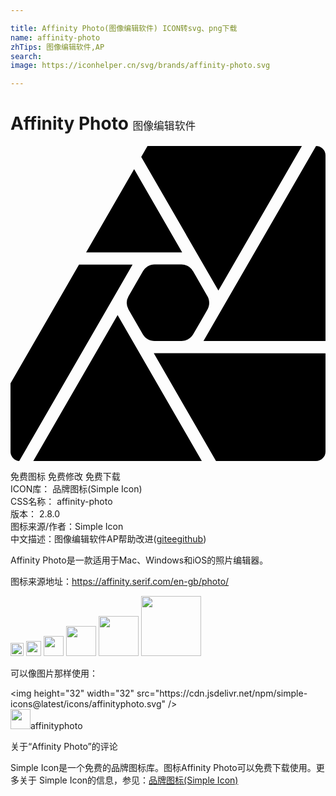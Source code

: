 ```yaml
---

title: Affinity Photo(图像编辑软件) ICON转svg、png下载
name: affinity-photo
zhTips: 图像编辑软件,AP
search: 
image: https://iconhelper.cn/svg/brands/affinity-photo.svg

---
```


# Affinity Photo  <small style="font-size: 60%;font-weight: 100">图像编辑软件</small>

<div id="svg" class="svg-wrap">
<svg role="img" xmlns="http://www.w3.org/2000/svg" viewBox="0 0 24 24"><title>Affinity Photo icon</title><path d="M10.44 0l-.48.831 5.88 10.185L22.2 0zm12.84 0l-8.577 14.856H24V.711A.72.72 0 0023.28 0zM9.42 1.767L5.76 8.106h7.32zm1.563 7.257h-.018c-.36.005-.7.216-.879.523l-1.083 1.88-.008.014a1.052 1.052 0 000 1.02 16710.388 16710.388 0 001.093 1.894c.184.31.53.5.885.501.002 0 1.38.002 2.067-.001.36-.005.699-.205.878-.512.364-.631.731-1.261 1.093-1.894.176-.314.17-.703-.007-1.011l-.01-.015-1.078-1.87-.006-.009a1.053 1.053 0 00-.879-.52h-.012zM5.22 9.04L0 18.082v.39l.003 4.871a.72.72 0 00.662.655L9.3 9.04zm2.94 3.845L1.736 24h12.84zm2.757 2.906L15.657 24h7.623a.72.72 0 00.72-.72v-7.488Z"/></svg>
</div>
<detail full-name='affinity-photo'></detail>

<div class="detail-page">
<p>
<span><span class="badge-success badge">免费图标</span> <span class="badge-success badge">免费修改</span>  <span class="badge-success badge">免费下载</span> </span>
<br/>
<span>
ICON库：
<span class="badge-secondary badge">品牌图标(Simple Icon)</span> 
</span>
<br/>
<span>
CSS名称：
<span class="badge-secondary badge">affinity-photo</span> 
</span>

<br/>
<span>
版本：
<span class="badge-secondary badge">2.8.0</span> 
</span>
<br/>
<span>图标来源/作者：<span class="badge-light badge">Simple Icon</span></span> 
<br/>
<span class="zh-detail">中文描述：<span class="badge-primary badge">图像编辑软件</span><span class="badge-primary badge">AP</span><span class="help-link"><span>帮助改进</span>(<a href="https://gitee.com/liuwave/icon-helper/edit/master/json/brands/affinity-photo.json" target="_blank" rel="noopener noreferrer">gitee</a><a href="https://github.com/liuwave/icon-helper/edit/master/json/brands/affinity-photo.json" target="_blank" rel="noopener noreferrer">github</a></span>)</span><br/>
</p>
</div><div class="description description alert alert-light"><p>Affinity Photo是一款适用于Mac、Windows和iOS的照片编辑器。</p><p>图标来源地址：<a href="https://affinity.serif.com/en-gb/photo/" target="_blank" rel="noopener noreferrer">https://affinity.serif.com/en-gb/photo/</a></p></div>
<div class="alert alert-dark">
<img height="21" width="21" src="https://cdn.jsdelivr.net/npm/simple-icons@latest/icons/affinityphoto.svg" />
<img height="24" width="24" src="https://cdn.jsdelivr.net/npm/simple-icons@latest/icons/affinityphoto.svg" />
<img height="32" width="32" src="https://cdn.jsdelivr.net/npm/simple-icons@latest/icons/affinityphoto.svg" />
<img height="48" width="48" src="https://cdn.jsdelivr.net/npm/simple-icons@latest/icons/affinityphoto.svg" />
<img height="64" width="64" src="https://cdn.jsdelivr.net/npm/simple-icons@latest/icons/affinityphoto.svg" />
<img height="96" width="96" src="https://cdn.jsdelivr.net/npm/simple-icons@latest/icons/affinityphoto.svg" />

</div>
<div>
  <p>可以像图片那样使用：    
  </p>
  <div class="alert alert-primary" style="font-size: 14px">
    &lt;img height="32" width="32" src="https://cdn.jsdelivr.net/npm/simple-icons@latest/icons/affinityphoto.svg" /&gt;
    <copy-btn content='<img height="32" width="32" src="https://cdn.jsdelivr.net/npm/simple-icons@latest/icons/affinityphoto.svg" />'></copy-btn>
  </div>
  <div class="alert alert-secondary">
    <img height="32" width="32" src="https://cdn.jsdelivr.net/npm/simple-icons@latest/icons/affinityphoto.svg" />affinityphoto
    <copy-btn content="affinityphoto" btn-title="复制图标名称"></copy-btn>
  </div>
</div>

<Vssue title="关于“Affinity Photo”的评论" >关于“Affinity Photo”的评论</Vssue>


<div><p>Simple Icon是一个免费的品牌图标库。图标Affinity Photo可以免费下载使用。更多关于  Simple Icon的信息，参见：<a target="_blank" href="https://iconhelper.cn/brands.html">品牌图标(Simple Icon)</a>
</p></div>
